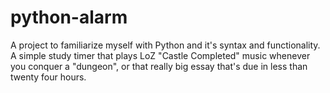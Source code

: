 # python-alarm

A project to familiarize myself with Python and it's syntax and functionality.  A simple study timer that plays LoZ "Castle Completed" music whenever you conquer a "dungeon", or that really big essay that's due in less than twenty four hours.
